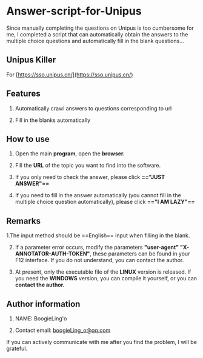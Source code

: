 # Answer-script-for-Unipus

Since manually completing the questions on Unipus is too cumbersome for me, I completed a script that can automatically obtain the answers to the multiple choice questions and automatically fill in the blank questions...

## Unipus Killer

For [https://sso.unipus.cn/](https://sso.unipus.cn/)

## Features


 1. Automatically crawl answers to questions corresponding to url
 
 2. Fill in the blanks automatically

## How to use

 1. Open the main **program**, open the **browser.**
 
 2. Fill the **URL** of the topic you want to find into the software.
 
 3. If you only need to check the answer, please click **=="JUST ANSWER"==**
 
 4. If you need to fill in the answer automatically (you cannot fill in the multiple choice question automatically), please click  **=="I AM LAZY"==**

## Remarks

 1.The input method should be ==English== input when filling in the blank.
 
 2. If a parameter error occurs, modify the parameters **"user-agent" "X-ANNOTATOR-AUTH-TOKEN"**, these parameters can be found in your F12 interface. If you do not understand, you can contact the author.
 
 3. At present, only the executable file of the **LINUX** version is released. If you need the **WINDOWS** version, you can compile it yourself, or you can **contact the author.**

## Author information

 1. NAME: BoogieLing'o
 
 2. Contact email: boogieLing_o@qq.com


If you can actively communicate with me after you find the problem, I will be grateful.

